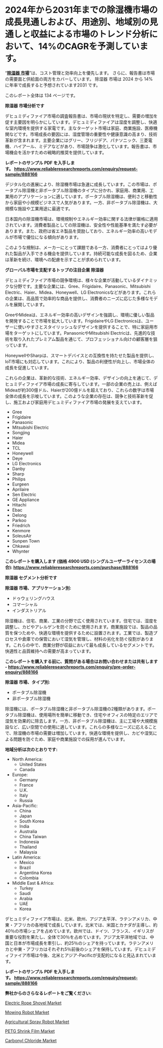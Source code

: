 <p><h1>2024年から2031年までの除湿機市場の成長見通しおよび、用途別、地域別の見通しと収益による市場のトレンド分析において、14%のCAGRを予測しています。</h1></p><p>&ldquo;<strong><a href="https://www.reliableresearchreports.com/dehumidifiers-r888166?utm_campaign=110&utm_medium=9&utm_source=Github&utm_content=ia&utm_term=11122024&utm_id=dehumidifiers">除湿器 市場</a></strong>&rdquo;は、コスト管理と効率向上を優先します。 さらに、報告書は市場の需要面と供給面の両方をカバーしています。 除湿器 市場は 2024 から 14% に年率で成長すると予想されています2031 です。</p>
<p>このレポート全体は 134 ページです。</p>
<p><strong>除湿器 市場分析です</strong></p>
<p><p>デヒュミディファイア市場の調査報告書は、市場の現状を特定し、需要の増加を促す主要因を明らかにしています。デヒュミディファイアは湿度を調整し、快適な室内環境を提供する家電です。主なターゲット市場は家庭、商業施設、医療機関などです。市場成長の要因には、湿度管理の重要性や健康意識の高まり、技術革新が含まれます。主要企業にはグリー、フリジデア、パナソニック、三菱電機、ハイアール、ミデアなどがあり、市場競争は激化しています。報告書は、市場機会を活かすための戦略的推奨を提供しています。</p></p>
<p><strong>レポートのサンプル PDF を入手します。&nbsp;<a href="https://www.reliableresearchreports.com/enquiry/request-sample/888166?utm_campaign=110&utm_medium=9&utm_source=Github&utm_content=ia&utm_term=11122024&utm_id=dehumidifiers">https://www.reliableresearchreports.com/enquiry/request-sample/888166</a></strong></p>
<p><p>デジタル化の進展により、除湿機市場は急速に成長しています。この市場は、ポータブル除湿機と非ポータブル除湿機のタイプに分かれ、家庭用、商業用、工業用のアプリケーションに適しています。ポータブル除湿機は、便利さと移動性から家庭や小規模ビジネスで人気があります。一方、非ポータブル除湿機は、大規模な施設や工業用途に最適です。</p><p>日本国内の除湿機市場は、環境規制やエネルギー効率に関する法律が厳格に適用されています。消費者製品としての除湿機は、安全性や性能基準を満たす必要があります。また、政府は省エネ製品を奨励しており、エネルギー効率の高いモデルが市場で優位になる傾向があります。</p><p>このような規制は、メーカーにとって課題である一方、消費者にとってはより優れた製品が入手できる機会を提供しています。持続可能な成長を図るため、企業は革新を続け、環境への配慮を示すことが求められています。</p></p>
<p><strong>グローバル市場を支配するトップの注目企業 除湿器</strong></p>
<p><p>デヒュミディファイア市場の競争環境は、様々な企業が活動しているダイナミックな分野です。主要な企業には、Gree、Frigidaire、Panasonic、Mitsubishi Electric、Haier、Midea、Honeywell、LG Electronicsなどがあります。これらの企業は、高品質で効率的な商品を提供し、消費者のニーズに応じた多様なモデルを展開しています。</p><p>GreeやMideaは、エネルギー効率の高いデザインを強調し、環境に優しい製品を開発することで市場を拡大しています。FrigidaireやLG Electronicsは、ユーザーに使いやすさとスタイリッシュなデザインを提供することで、特に家庭用市場をターゲットにしています。PanasonicやMitsubishi Electricは、先進的な技術を取り入れたプレミアム製品を通じて、プロフェッショナル向けの顧客層を狙っています。</p><p>HoneywellやSharpは、スマートデバイスとの互換性を持たせた製品を提供し、IoT市場にも対応しています。これにより、製品の利便性が向上し、市場全体の成長を促進しています。</p><p>これらの企業は、革新的な技術、エネルギー効率、デザインの向上を通じて、デヒュミディファイア市場の成長に寄与しています。一部の企業の売上は、例えばMideaが約300億ドル、Haierが200億ドルを超えており、これらの数字は市場全体の成長を示唆しています。このような企業の存在は、競争と技術革新を促し、施工および家庭用デヒュミディファイア市場の発展を支えています。</p></p>
<p><ul><li>Gree</li><li>Frigidaire</li><li>Panasonic</li><li>Mitsubishi Electric</li><li>Songjing</li><li>Haier</li><li>Midea</li><li>TCL</li><li>Honeywell</li><li>Deye</li><li>LG Electronics</li><li>Danby</li><li>Sharp</li><li>Philips</li><li>Eurgeen</li><li>Aprilaire</li><li>Sen Electric</li><li>GE Appliance</li><li>Hitachi</li><li>Ebac</li><li>Delong</li><li>Parkoo</li><li>Friedrich</li><li>Kenmore</li><li>SoleusAir</li><li>Sunpen Town</li><li>Chkawai</li><li>Whynter</li></ul></p>
<p><strong>このレポートを購入します (価格 4900 USD (シングルユーザーライセンスの場合):&nbsp;<a href="https://www.reliableresearchreports.com/purchase/888166?utm_campaign=110&utm_medium=9&utm_source=Github&utm_content=ia&utm_term=11122024&utm_id=dehumidifiers">https://www.reliableresearchreports.com/purchase/888166</a></strong></p>
<p><strong>除湿器 セグメント分析です</strong></p>
<p><strong>除湿器 市場、アプリケーション別:</strong></p>
<p><ul><li>ドゥウェリングハウス</li><li>コマーシャル</li><li>インダストリアル</li></ul></p>
<p><p>除湿機は、住宅、商業、工業の分野で広く使用されています。住宅では、湿度を調整し、カビやアレルゲンを防ぐために使用されます。商業施設では、製品の品質を保つためや、快適な環境を提供するために設置されます。工業では、製造プロセスや倉庫での保管において湿気を管理し、材料の劣化を防ぐ役割があります。これらの中で、商業分野が収益において最も成長しているセグメントです。快適性と品質維持への需要が高まっています。</p></p>
<p><strong>このレポートを購入する前に、質問がある場合はお問い合わせまたは共有します - <a href="https://www.reliableresearchreports.com/enquiry/pre-order-enquiry/888166?utm_campaign=110&utm_medium=9&utm_source=Github&utm_content=ia&utm_term=11122024&utm_id=dehumidifiers">https://www.reliableresearchreports.com/enquiry/pre-order-enquiry/888166</a></strong></p>
<p><strong>除湿器 市場、タイプ別:</strong></p>
<p><ul><li>ポータブル除湿機</li><li>非ポータブル除湿機</li></ul></p>
<p><p>除湿機には、ポータブル除湿機と非ポータブル除湿機の2種類があります。ポータブル除湿機は、使用場所を簡単に移動でき、住宅やオフィスの特定のエリアで湿気を効果的に除去します。一方、非ポータブル除湿機は、主に工場や大規模施設など、広い空間での使用に適しています。これらの多様なニーズに応えることで、除湿機の市場の需要は増加しています。快適な環境を提供し、カビや湿気による問題を防ぐため、家庭や商業施設での採用が進んでいます。</p></p>
<p><strong>地域分析は次のとおりです:</strong></p>
<p><ul>
    <li>
        North America:
        <ul>
            <li>United States</li>
            <li>Canada</li>
        </ul>
    </li>
    <li>
        Europe:
        <ul>
            <li>Germany</li>
            <li>France</li>
            <li>U.K.</li>
            <li>Italy</li>
            <li>Russia</li>
        </ul>
    </li>
    <li>
        Asia-Pacific:
        <ul>
            <li>China</li>
            <li>Japan</li>
            <li>South Korea</li>
            <li>India</li>
            <li>Australia</li>
            <li>China Taiwan</li>
            <li>Indonesia</li>
            <li>Thailand</li>
            <li>Malaysia</li>
        </ul>
    </li>
    <li>
        Latin America:
        <ul>
            <li>Mexico</li>
            <li>Brazil</li>
            <li>Argentina Korea</li>
            <li>Colombia</li>
        </ul>
    </li>
    <li>
        Middle East & Africa:
        <ul>
            <li>Turkey</li>
            <li>Saudi</li>
            <li>Arabia</li>
            <li>UAE</li>
            <li>Korea</li>
        </ul>
    </li>
    </ul></p>
<p><p>デヒュミディファイア市場は、北米、欧州、アジア太平洋、ラテンアメリカ、中東・アフリカの各地域で成長しています。北米では、米国とカナダが主導し、約40％の市場シェアを占めています。欧州では、ドイツ、フランス、イギリスが重要な役割を果たし、全体で30％を占めています。アジア太平洋地域では、中国と日本が市場成長を牽引し、約25％のシェアを持っています。ラテンアメリカと中東・アフリカはそれぞれ5％前後のシェアを保持しています。デヒュミディファイア市場は今後、北米とアジア-Pacificが支配的になると見込まれています。</p></p>
<p><strong>レポートのサンプル PDF を入手します。&nbsp;<a href="https://www.reliableresearchreports.com/enquiry/request-sample/888166?utm_campaign=110&utm_medium=9&utm_source=Github&utm_content=ia&utm_term=11122024&utm_id=dehumidifiers">https://www.reliableresearchreports.com/enquiry/request-sample/888166</a></strong></p>
<p><strong>弊社からのさらなるレポートをご覧ください:</strong></p>
<p><p><a href="https://www.linkedin.com/pulse/electric-rope-shovel-market-research-report-pertinent-information-67g3e?utm_campaign=110&utm_medium=9&utm_source=Github&utm_content=ia&utm_term=11122024&utm_id=dehumidifiers">Electric Rope Shovel Market</a></p><p><a href="https://github.com/NarcisoFerry/Market-Research-Report-List-1/blob/main/mowing-robot-market.md?utm_campaign=110&utm_medium=9&utm_source=Github&utm_content=ia&utm_term=11122024&utm_id=dehumidifiers">Mowing Robot Market</a></p><p><a href="https://github.com/globismark/Market-Research-Report-List-5/blob/main/agricultural-spray-robot-market.md?utm_campaign=110&utm_medium=9&utm_source=Github&utm_content=ia&utm_term=11122024&utm_id=dehumidifiers">Agricultural Spray Robot Market</a></p><p><a href="https://www.linkedin.com/pulse/evaluating-profitability-petg-shrink-film-market-report-p8tfe?utm_campaign=110&utm_medium=9&utm_source=Github&utm_content=ia&utm_term=11122024&utm_id=dehumidifiers">PETG Shrink Film Market</a></p><p><a href="https://www.linkedin.com/pulse/c-hannibex-sqmmf?utm_campaign=110&utm_medium=9&utm_source=Github&utm_content=ia&utm_term=11122024&utm_id=dehumidifiers">Carbonyl Chloride Market</a></p></p>